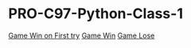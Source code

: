 # PRO-C97-Python-Class-1
[Game Win on First try](https://drive.google.com/file/d/1sq3vI_yavQxxdhakhQJSABCWCpZQokJW/view?usp=sharing)
[Game Win](https://drive.google.com/file/d/1sq3vI_yavQxxdhakhQJSABCWCpZQokJW/view?usp=sharing)
[Game Lose](https://drive.google.com/file/d/1qSMaASvSY4DVmeyHAjeQI5pEh7npUzwj/view?usp=sharing)
